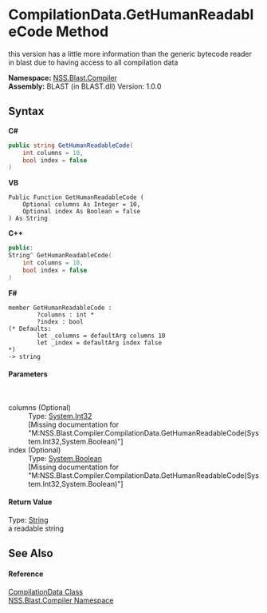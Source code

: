 # CompilationData.GetHumanReadableCode Method 
 

this version has a little more information than the generic bytecode reader in blast due to having access to all compilation data

**Namespace:**&nbsp;<a href="26a25caa-f50b-92ad-f15c-dbb9db1493ae.md">NSS.Blast.Compiler</a><br />**Assembly:**&nbsp;BLAST (in BLAST.dll) Version: 1.0.0

## Syntax

**C#**<br />
``` C#
public string GetHumanReadableCode(
	int columns = 10,
	bool index = false
)
```

**VB**<br />
``` VB
Public Function GetHumanReadableCode ( 
	Optional columns As Integer = 10,
	Optional index As Boolean = false
) As String
```

**C++**<br />
``` C++
public:
String^ GetHumanReadableCode(
	int columns = 10, 
	bool index = false
)
```

**F#**<br />
``` F#
member GetHumanReadableCode : 
        ?columns : int * 
        ?index : bool 
(* Defaults:
        let _columns = defaultArg columns 10
        let _index = defaultArg index false
*)
-> string 

```


#### Parameters
&nbsp;<dl><dt>columns (Optional)</dt><dd>Type: <a href="https://docs.microsoft.com/dotnet/api/system.int32" target="_blank" rel="noopener noreferrer">System.Int32</a><br />\[Missing <param name="columns"/> documentation for "M:NSS.Blast.Compiler.CompilationData.GetHumanReadableCode(System.Int32,System.Boolean)"\]</dd><dt>index (Optional)</dt><dd>Type: <a href="https://docs.microsoft.com/dotnet/api/system.boolean" target="_blank" rel="noopener noreferrer">System.Boolean</a><br />\[Missing <param name="index"/> documentation for "M:NSS.Blast.Compiler.CompilationData.GetHumanReadableCode(System.Int32,System.Boolean)"\]</dd></dl>

#### Return Value
Type: <a href="https://docs.microsoft.com/dotnet/api/system.string" target="_blank" rel="noopener noreferrer">String</a><br />a readable string

## See Also


#### Reference
<a href="52667f7e-8dc6-6543-e265-fdc90d6834fa.md">CompilationData Class</a><br /><a href="26a25caa-f50b-92ad-f15c-dbb9db1493ae.md">NSS.Blast.Compiler Namespace</a><br />